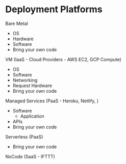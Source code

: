 # Deployment Platforms

Bare Metal
  - OS
  - Hardware
  - Software
  - Bring your own code

VM (IaaS - Cloud Providers - AWS EC2, GCP Compute)
  - OS
  - Software
  - Networking
  - Request Hardware
  - Bring your own code

Managed Services (PaaS - Heroku, Netlify, )
  - Software
    - Application
  - APIs
  - Bring your own code

Serverless (PaaS)
  - Bring your own code

NoCode (SaaS - IFTTT)
